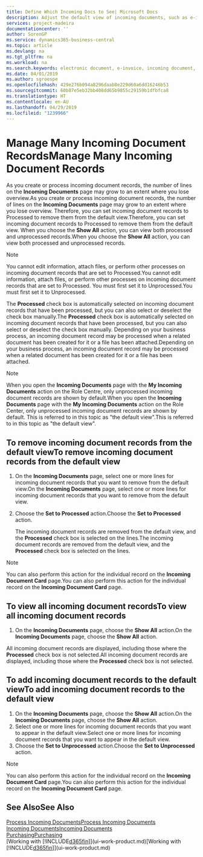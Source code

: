 ```yaml
---
title: Define Which Incoming Docs to See| Microsoft Docs
description: Adjust the default view of incoming documents, such as e-invoices, to improve your overview of processed and unprocessed records.
services: project-madeira
documentationcenter: ''
author: SorenGP
ms.service: dynamics365-business-central
ms.topic: article
ms.devlang: na
ms.tgt_pltfrm: na
ms.workload: na
ms.search.keywords: electronic document, e-invoice, incoming document, OCR, ecommerce, document exchange, import invoice
ms.date: 04/01/2019
ms.author: sgroespe
ms.openlocfilehash: 429e276b094a8296daab8e229d60a6dd16246b53
ms.sourcegitcommit: 60b87e5eb32bb408dd65b9855c29159b1dfbfca8
ms.translationtype: HT
ms.contentlocale: en-AU
ms.lasthandoff: 04/29/2019
ms.locfileid: "1239966"
---
```

# <a name="manage-many-incoming-document-records"></a><span data-ttu-id="88978-103">Manage Many Incoming Document Records</span><span class="sxs-lookup"><span data-stu-id="88978-103">Manage Many Incoming Document Records</span></span>
<span data-ttu-id="88978-104">As you create or process incoming document records, the number of lines on the **Incoming Documents** page may grow to an extent where you lose overview.</span><span class="sxs-lookup"><span data-stu-id="88978-104">As you create or process incoming document records, the number of lines on the **Incoming Documents** page may grow to an extent where you lose overview.</span></span> <span data-ttu-id="88978-105">Therefore, you can set incoming document records to Processed to remove them from the default view.</span><span class="sxs-lookup"><span data-stu-id="88978-105">Therefore, you can set incoming document records to Processed to remove them from the default view.</span></span> <span data-ttu-id="88978-106">When you choose the **Show All** action, you can view both processed and unprocessed records.</span><span class="sxs-lookup"><span data-stu-id="88978-106">When you choose the **Show All** action, you can view both processed and unprocessed records.</span></span>

> [!NOTE]  
>   <span data-ttu-id="88978-107">You cannot edit information, attach files, or perform other processes on incoming document records that are set to Processed.</span><span class="sxs-lookup"><span data-stu-id="88978-107">You cannot edit information, attach files, or perform other processes on incoming document records that are set to Processed.</span></span> <span data-ttu-id="88978-108">You must first set it to Unprocessed.</span><span class="sxs-lookup"><span data-stu-id="88978-108">You must first set it to Unprocessed.</span></span>

<span data-ttu-id="88978-109">The **Processed** check box is automatically selected on incoming document records that have been processed, but you can also select or deselect the check box manually.</span><span class="sxs-lookup"><span data-stu-id="88978-109">The **Processed** check box is automatically selected on incoming document records that have been processed, but you can also select or deselect the check box manually.</span></span> <span data-ttu-id="88978-110">Depending on your business process, an incoming document record may be processed when a related document has been created for it or a file has been attached.</span><span class="sxs-lookup"><span data-stu-id="88978-110">Depending on your business process, an incoming document record may be processed when a related document has been created for it or a file has been attached.</span></span>

> [!NOTE]  
>   <span data-ttu-id="88978-111">When you open the **Incoming Documents** page with the **My Incoming Documents** action on the Role Centre, only unprocessed incoming document records are shown by default.</span><span class="sxs-lookup"><span data-stu-id="88978-111">When you open the **Incoming Documents** page with the **My Incoming Documents** action on the Role Center, only unprocessed incoming document records are shown by default.</span></span> <span data-ttu-id="88978-112">This is referred to in this topic as "the default view".</span><span class="sxs-lookup"><span data-stu-id="88978-112">This is referred to in this topic as "the default view".</span></span>

## <a name="to-remove-incoming-document-records-from-the-default-view"></a><span data-ttu-id="88978-113">To remove incoming document records from the default view</span><span class="sxs-lookup"><span data-stu-id="88978-113">To remove incoming document records from the default view</span></span>
1. <span data-ttu-id="88978-114">On the **Incoming Documents** page, select one or more lines for incoming document records that you want to remove from the default view.</span><span class="sxs-lookup"><span data-stu-id="88978-114">On the **Incoming Documents** page, select one or more lines for incoming document records that you want to remove from the default view.</span></span>
2. <span data-ttu-id="88978-115">Choose the **Set to Processed** action.</span><span class="sxs-lookup"><span data-stu-id="88978-115">Choose the **Set to Processed** action.</span></span>

    <span data-ttu-id="88978-116">The incoming document records are removed from the default view, and the **Processed** check box is selected on the lines.</span><span class="sxs-lookup"><span data-stu-id="88978-116">The incoming document records are removed from the default view, and the **Processed** check box is selected on the lines.</span></span>

> [!NOTE]  
>   <span data-ttu-id="88978-117">You can also perform this action for the individual record on the **Incoming Document Card** page.</span><span class="sxs-lookup"><span data-stu-id="88978-117">You can also perform this action for the individual record on the **Incoming Document Card** page.</span></span>

## <a name="to-view-all-incoming-document-records"></a><span data-ttu-id="88978-118">To view all incoming document records</span><span class="sxs-lookup"><span data-stu-id="88978-118">To view all incoming document records</span></span>
1. <span data-ttu-id="88978-119">On the **Incoming Documents** page, choose the **Show All** action.</span><span class="sxs-lookup"><span data-stu-id="88978-119">On the **Incoming Documents** page, choose the **Show All** action.</span></span>

<span data-ttu-id="88978-120">All incoming document records are displayed, including those where the **Processed** check box is not selected.</span><span class="sxs-lookup"><span data-stu-id="88978-120">All incoming document records are displayed, including those where the **Processed** check box is not selected.</span></span>

## <a name="to-add-incoming-document-records-to-the-default-view"></a><span data-ttu-id="88978-121">To add incoming document records to the default view</span><span class="sxs-lookup"><span data-stu-id="88978-121">To add incoming document records to the default view</span></span>
1. <span data-ttu-id="88978-122">On the **Incoming Documents** page, choose the **Show All** action.</span><span class="sxs-lookup"><span data-stu-id="88978-122">On the **Incoming Documents** page, choose the **Show All** action.</span></span>
2. <span data-ttu-id="88978-123">Select one or more lines for incoming document records that you want to appear in the default view.</span><span class="sxs-lookup"><span data-stu-id="88978-123">Select one or more lines for incoming document records that you want to appear in the default view.</span></span>
3. <span data-ttu-id="88978-124">Choose the **Set to Unprocessed** action.</span><span class="sxs-lookup"><span data-stu-id="88978-124">Choose the **Set to Unprocessed** action.</span></span>  

> [!NOTE]  
>   <span data-ttu-id="88978-125">You can also perform this action for the individual record on the **Incoming Document Card** page.</span><span class="sxs-lookup"><span data-stu-id="88978-125">You can also perform this action for the individual record on the **Incoming Document Card** page.</span></span>

## <a name="see-also"></a><span data-ttu-id="88978-126">See Also</span><span class="sxs-lookup"><span data-stu-id="88978-126">See Also</span></span>
[<span data-ttu-id="88978-127">Process Incoming Documents</span><span class="sxs-lookup"><span data-stu-id="88978-127">Process Incoming Documents</span></span>](across-process-income-documents.md)  
[<span data-ttu-id="88978-128">Incoming Documents</span><span class="sxs-lookup"><span data-stu-id="88978-128">Incoming Documents</span></span>](across-income-documents.md)  
[<span data-ttu-id="88978-129">Purchasing</span><span class="sxs-lookup"><span data-stu-id="88978-129">Purchasing</span></span>](purchasing-manage-purchasing.md)  
<span data-ttu-id="88978-130">[Working with [!INCLUDE[d365fin](includes/d365fin_md.md)]](ui-work-product.md)</span><span class="sxs-lookup"><span data-stu-id="88978-130">[Working with [!INCLUDE[d365fin](includes/d365fin_md.md)]](ui-work-product.md)</span></span>
